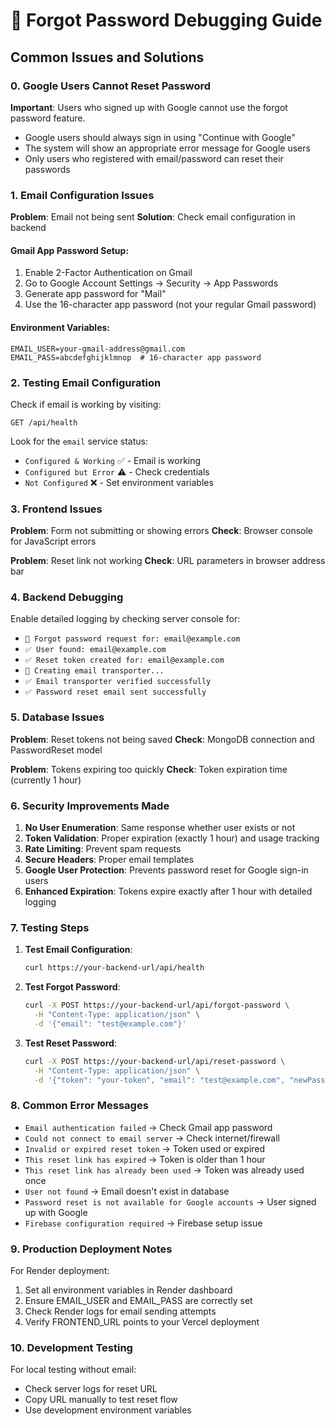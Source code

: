 # 🔧 Forgot Password Debugging Guide

## Common Issues and Solutions

### 0. Google Users Cannot Reset Password

**Important**: Users who signed up with Google cannot use the forgot password feature.
- Google users should always sign in using "Continue with Google"
- The system will show an appropriate error message for Google users
- Only users who registered with email/password can reset their passwords

### 1. Email Configuration Issues

**Problem**: Email not being sent
**Solution**: Check email configuration in backend

#### Gmail App Password Setup:
1. Enable 2-Factor Authentication on Gmail
2. Go to Google Account Settings → Security → App Passwords
3. Generate app password for "Mail"
4. Use the 16-character app password (not your regular Gmail password)

#### Environment Variables:
```env
EMAIL_USER=your-gmail-address@gmail.com
EMAIL_PASS=abcdefghijklmnop  # 16-character app password
```

### 2. Testing Email Configuration

Check if email is working by visiting:
```
GET /api/health
```

Look for the `email` service status:
- `Configured & Working` ✅ - Email is working
- `Configured but Error` ⚠️ - Check credentials
- `Not Configured` ❌ - Set environment variables

### 3. Frontend Issues

**Problem**: Form not submitting or showing errors
**Check**: Browser console for JavaScript errors

**Problem**: Reset link not working
**Check**: URL parameters in browser address bar

### 4. Backend Debugging

Enable detailed logging by checking server console for:
- `🔄 Forgot password request for: email@example.com`
- `✅ User found: email@example.com`
- `✅ Reset token created for: email@example.com`
- `📧 Creating email transporter...`
- `✅ Email transporter verified successfully`
- `✅ Password reset email sent successfully`

### 5. Database Issues

**Problem**: Reset tokens not being saved
**Check**: MongoDB connection and PasswordReset model

**Problem**: Tokens expiring too quickly
**Check**: Token expiration time (currently 1 hour)

### 6. Security Improvements Made

1. **No User Enumeration**: Same response whether user exists or not
2. **Token Validation**: Proper expiration (exactly 1 hour) and usage tracking
3. **Rate Limiting**: Prevent spam requests
4. **Secure Headers**: Proper email templates
5. **Google User Protection**: Prevents password reset for Google sign-in users
6. **Enhanced Expiration**: Tokens expire exactly after 1 hour with detailed logging

### 7. Testing Steps

1. **Test Email Configuration**:
   ```bash
   curl https://your-backend-url/api/health
   ```

2. **Test Forgot Password**:
   ```bash
   curl -X POST https://your-backend-url/api/forgot-password \
     -H "Content-Type: application/json" \
     -d '{"email": "test@example.com"}'
   ```

3. **Test Reset Password**:
   ```bash
   curl -X POST https://your-backend-url/api/reset-password \
     -H "Content-Type: application/json" \
     -d '{"token": "your-token", "email": "test@example.com", "newPassword": "newpass123"}'
   ```

### 8. Common Error Messages

- `Email authentication failed` → Check Gmail app password
- `Could not connect to email server` → Check internet/firewall
- `Invalid or expired reset token` → Token used or expired
- `This reset link has expired` → Token is older than 1 hour
- `This reset link has already been used` → Token was already used once
- `User not found` → Email doesn't exist in database
- `Password reset is not available for Google accounts` → User signed up with Google
- `Firebase configuration required` → Firebase setup issue

### 9. Production Deployment Notes

For Render deployment:
1. Set all environment variables in Render dashboard
2. Ensure EMAIL_USER and EMAIL_PASS are correctly set
3. Check Render logs for email sending attempts
4. Verify FRONTEND_URL points to your Vercel deployment

### 10. Development Testing

For local testing without email:
- Check server logs for reset URL
- Copy URL manually to test reset flow
- Use development environment variables